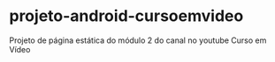 # projeto-android-cursoemvideo
Projeto de página estática do módulo 2 do canal no youtube Curso em Vídeo
